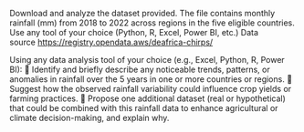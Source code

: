 Download and analyze the dataset provided. The file contains monthly rainfall (mm) from
2018 to 2022 across regions in the five eligible countries. Use any tool of your choice
(Python, R, Excel, Power BI, etc.)
Data source https://registry.opendata.aws/deafrica-chirps/

Using any data analysis tool of your choice (e.g., Excel, Python, R, Power BI):
 Identify and briefly describe any noticeable trends, patterns, or anomalies in rainfall
over the 5 years in one or more countries or regions.
 Suggest how the observed rainfall variability could influence crop yields or farming
practices.
 Propose one additional dataset (real or hypothetical) that could be combined with
this rainfall data to enhance agricultural or climate decision-making, and explain
why.